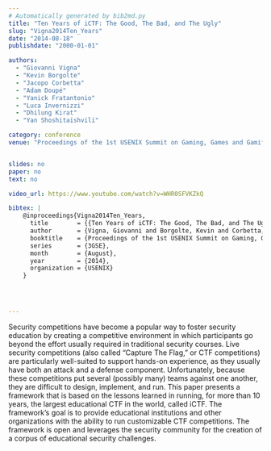 ```yaml
---
# Automatically generated by bib2md.py
title: "Ten Years of iCTF: The Good, The Bad, and The Ugly"
slug: "Vigna2014Ten_Years"
date: "2014-08-18"
publishdate: "2000-01-01"

authors:
  - "Giovanni Vigna"
  - "Kevin Borgolte"
  - "Jacopo Corbetta"
  - "Adam Doupé"
  - "Yanick Fratantonio"
  - "Luca Invernizzi"
  - "Dhilung Kirat"
  - "Yan Shoshitaishvili"

category: conference
venue: "Proceedings of the 1st USENIX Summit on Gaming, Games and Gamification in Security Education (3GSE)"


slides: no
paper: no
text: no

video_url: https://www.youtube.com/watch?v=WHR0SFVKZkQ

bibtex: |
    @inproceedings{Vigna2014Ten_Years,
      title        = {{Ten Years of iCTF: The Good, The Bad, and The Ugly}},
      author       = {Vigna, Giovanni and Borgolte, Kevin and Corbetta, Jacopo and Doupé, Adam and Fratantonio, Yanick and Invernizzi, Luca and Kirat, Dhilung and Shoshitaishvili, Yan},
      booktitle    = {Proceedings of the 1st USENIX Summit on Gaming, Games and Gamification in Security Education},
      series       = {3GSE},
      month        = {August},
      year         = {2014},
      organization = {USENIX}
    }




---
```


Security competitions have become a popular way to foster security education by creating a competitive environment in which participants go beyond the effort usually required in traditional security courses. Live security competitions (also called “Capture The Flag,” or CTF competitions) are particularly well-suited to support hands-on experience, as they usually have both an attack and a defense component. Unfortunately, because these competitions put several (possibly many) teams against one another, they are difficult to design, implement, and run. This paper presents a framework that is based on the lessons learned in running, for more than 10 years, the largest educational CTF in the world, called iCTF. The framework’s goal is to provide educational institutions and other organizations with the ability to run customizable CTF competitions.  The framework is open and leverages the security community for the creation of a corpus of educational security challenges.